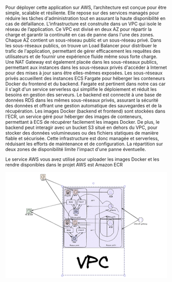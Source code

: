 Pour déployer cette application sur AWS, l’architecture est conçue pour être simple, scalable et résiliente. Elle repose sur des services managés pour réduire les tâches d'administration tout en assurant la haute disponibilité en cas de défaillance.
L'infrastructure est construite dans un VPC qui isole le réseau de l’application. Ce VPC est divisé en deux AZ pour répartir la charge et garantir la continuité en cas de panne dans l'une des zones. Chaque AZ contient un sous-réseau public et un sous-réseau privé.
Dans les sous-réseaux publics, on trouve un Load Balancer pour distribuer le trafic de l'application, permettant de gérer efficacement les requêtes des utilisateurs et de fournir une expérience fluide même sous forte charge. Une NAT Gateway est également placée dans les sous-réseaux publics, permettant aux instances dans les sous-réseaux privés d'accéder à Internet pour des mises à jour sans être elles-mêmes exposées.
Les sous-réseaux privés accueillent des instances ECS Fargate pour héberger les conteneurs Docker du frontend et du backend. Fargate est pertinent dans notre cas car il s'agit d'un service serverless qui simplifie le déploiement et réduit les besoins en gestion des serveurs. Le backend est connecté à une base de données RDS dans les mêmes sous-réseaux privés, assurant la sécurité des données et offrant une gestion automatique des sauvegardes et de la récupération.
Les images Docker (backend et frontend) sont stockées dans l'ECR, un service géré pour héberger des images de conteneurs, permettant à ECS de récupérer facilement les images Docker. De plus, le backend peut interagir avec un bucket S3 situé en dehors du VPC, pour stocker des données volumineuses ou des fichiers statiques de manière fiable et sécurisée.
Cette infrastructure est donc managée et serverless, réduisant les efforts de maintenance et de configuration. La répartition sur deux zones de disponibilité limite l'impact d'une panne éventuelle.

Le service AWS vous avez utilisé pour uploader les images Docker et les rendre disponibles dans le projet AWS est Amazon ECR


![Shéma infra](Shema-infra.png)

